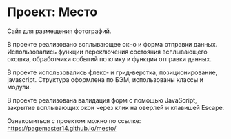 # Проект: Место

Сайт для размещения фотографий.

В проекте реализовано всплывающее окно и форма отправки данных. Использовались функции переключения состояния всплывающего окошка, обработчики событий по клику и функция отправки данных.

В проекте использовались флекс- и грид-верстка, позиционирование, javascript. Структура оформлена по БЭМ, использованы классы и модули.

В проекте реализована валидация форм с помощью JavaScript, закрытие всплывающих окон через клик на оверлей и клавишей Escape.



Ознакомиться с проектом можно по ссылке: https://pagemaster14.github.io/mesto/
